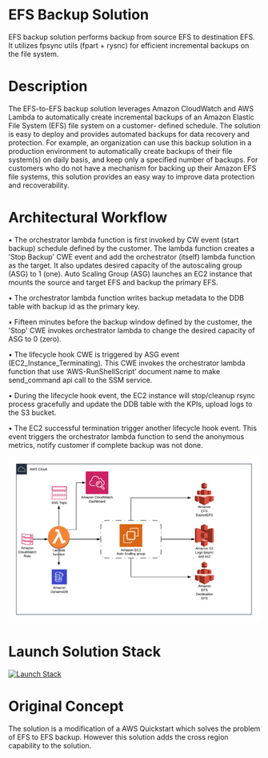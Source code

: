 # EFS Backup Solution
EFS backup solution performs backup from source EFS to destination EFS. It utilizes fpsync utils (fpart + rysnc) for efficient incremental backups on the file system.

# Description
The EFS-to-EFS backup solution leverages Amazon CloudWatch and AWS Lambda to automatically create incremental backups of an Amazon Elastic File System (EFS) file system on a customer- defined schedule. The solution is easy to deploy and provides automated backups for data recovery and protection. For example, an organization can use this backup solution in a production environment to automatically create backups of their file system(s) on daily basis, and keep only a specified number of backups. For customers who do not have a mechanism for backing up their Amazon EFS file systems, this solution provides an easy way to improve data protection and recoverability.

# Architectural Workflow
•	The orchestrator lambda function is first invoked by CW event (start backup) schedule defined by the customer. The lambda function creates a 'Stop Backup' CWE event and add the orchestrator (itself) lambda function as the target. It also updates desired capacity of the autoscaling group (ASG) to 1 (one). Auto Scaling Group (ASG) launches an EC2 instance that mounts the source and target EFS and backup the primary EFS.

•	The orchestrator lambda function writes backup metadata to the DDB table with backup id as the primary key.

•	Fifteen minutes before the backup window defined by the customer, the 'Stop' CWE invokes orchestrator lambda to change the desired capacity of ASG to 0 (zero).

•	The lifecycle hook CWE is triggered by ASG event (EC2_Instance_Terminating). This CWE invokes the orchestrator lambda function that use ‘AWS-RunShellScript’ document name to make send_command api call to the SSM service.

•	During the lifecycle hook event, the EC2 instance will stop/cleanup rsync process gracefully and update the DDB table with the KPIs, upload logs to the S3 bucket.

•	The EC2 successful termination trigger another lifecycle hook event. This event triggers the orchestrator lambda function to send the anonymous metrics, notify customer if complete backup was not done.

![Solution Diagram](images/efs.png)

# Launch Solution Stack

[![Launch Stack](https://cdn.rawgit.com/buildkite/cloudformation-launch-stack-button-svg/master/launch-stack.svg)](https://console.aws.amazon.com/cloudformation/home#/stacks/new?stackName=connect&templateURL=https://s3.amazonaws.com/aws-solutions-sf/efs-solution/main.yml)


# Original Concept
The solution is a modification of a AWS Quickstart which solves the problem of EFS to EFS backup. However this solution adds the cross region capability to the solution.
